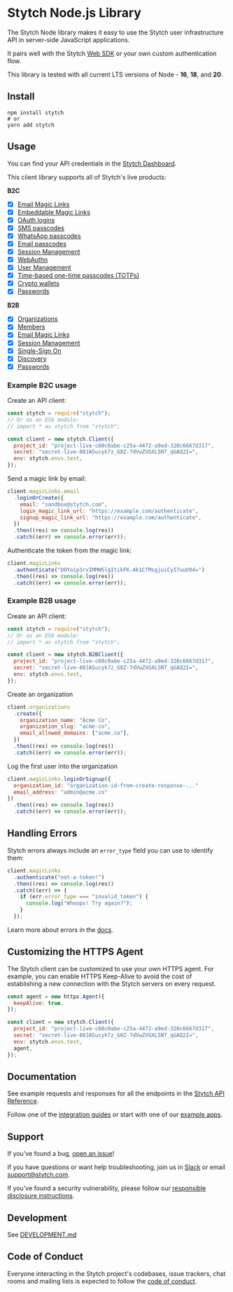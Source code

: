 # Stytch Node.js Library

The Stytch Node library makes it easy to use the Stytch user infrastructure API in server-side JavaScript applications.

It pairs well with the Stytch [Web SDK](https://www.npmjs.com/package/@stytch/stytch-js) or your own custom authentication flow.

This library is tested with all current LTS versions of Node - **16**, **18**, and **20**.

## Install

```
npm install stytch
# or
yarn add stytch
```

## Usage

You can find your API credentials in the [Stytch Dashboard](https://stytch.com/dashboard/api-keys).

This client library supports all of Stytch's live products:

**B2C**

- [x] [Email Magic Links](https://stytch.com/docs/api/send-by-email)
- [x] [Embeddable Magic Links](https://stytch.com/docs/api/create-magic-link-overview)
- [x] [OAuth logins](https://stytch.com/docs/api/oauth-overview)
- [x] [SMS passcodes](https://stytch.com/docs/api/send-otp-by-sms)
- [x] [WhatsApp passcodes](https://stytch.com/docs/api/whatsapp-send)
- [x] [Email passcodes](https://stytch.com/docs/api/send-otp-by-email)
- [x] [Session Management](https://stytch.com/docs/api/sessions-overview)
- [x] [WebAuthn](https://stytch.com/docs/api/webauthn-overview)
- [x] [User Management](https://stytch.com/docs/api/users)
- [x] [Time-based one-time passcodes (TOTPs)](https://stytch.com/docs/api/totps-overview)
- [x] [Crypto wallets](https://stytch.com/docs/api/crypto-wallet-overview)
- [x] [Passwords](https://stytch.com/docs/api/password-overview)

**B2B**

- [x] [Organizations](https://stytch.com/docs/b2b/api/organization-object)
- [x] [Members](https://stytch.com/docs/b2b/api/member-object)
- [x] [Email Magic Links](https://stytch.com/docs/b2b/api/send-login-signup-email)
- [x] [Session Management](https://stytch.com/docs/b2b/api/sessions-overview)
- [x] [Single-Sign On](https://stytch.com/docs/b2b/api/sso-overview)
- [x] [Discovery](https://stytch.com/docs/b2b/api/discovery-overview)
- [x] [Passwords](https://stytch.com/docs/b2b/api/passwords-overview)

### Example B2C usage

Create an API client:

```javascript
const stytch = require("stytch");
// Or as an ES6 module:
// import * as stytch from "stytch";

const client = new stytch.Client({
  project_id: "project-live-c60c0abe-c25a-4472-a9ed-320c6667d317",
  secret: "secret-live-80JASucyk7z_G8Z-7dVwZVGXL5NT_qGAQ2I=",
  env: stytch.envs.test,
});
```

Send a magic link by email:

```javascript
client.magicLinks.email
  .loginOrCreate({
    email: "sandbox@stytch.com",
    login_magic_link_url: "https://example.com/authenticate",
    signup_magic_link_url: "https://example.com/authenticate",
  })
  .then((res) => console.log(res))
  .catch((err) => console.error(err));
```

Authenticate the token from the magic link:

```javascript
client.magicLinks
  .authenticate("DOYoip3rvIMMW5lgItikFK-Ak1CfMsgjuiCyI7uuU94=")
  .then((res) => console.log(res))
  .catch((err) => console.error(err));
```

### Example B2B usage

Create an API client:

```javascript
const stytch = require("stytch");
// Or as an ES6 module:
// import * as stytch from "stytch";

const client = new stytch.B2BClient({
  project_id: "project-live-c60c0abe-c25a-4472-a9ed-320c6667d317",
  secret: "secret-live-80JASucyk7z_G8Z-7dVwZVGXL5NT_qGAQ2I=",
  env: stytch.envs.test,
});
```

Create an organization

```javascript
client.organizations
  .create({
    organization_name: "Acme Co",
    organization_slug: "acme-co",
    email_allowed_domains: ["acme.co"],
  })
  .then((res) => console.log(res))
  .catch((err) => console.error(err));
```

Log the first user into the organization

```javascript
client.magicLinks.loginOrSignup({
  organization_id: "organization-id-from-create-response-..."
  email_address: "admin@acme.co"
})
  .then((res) => console.log(res))
  .catch((err) => console.error(err));
```

## Handling Errors

Stytch errors always include an `error_type` field you can use to identify them:

```javascript
client.magicLinks
  .authenticate("not-a-token!")
  .then((res) => console.log(res))
  .catch((err) => {
    if (err.error_type === "invalid_token") {
      console.log("Whoops! Try again?");
    }
  });
```

Learn more about errors in the [docs](https://stytch.com/docs/api/errors).

## Customizing the HTTPS Agent

The Stytch client can be customized to use your own HTTPS agent.
For example, you can enable HTTPS Keep-Alive to avoid the cost of establishing a new connection with the Stytch servers on every request.

```javascript
const agent = new https.Agent({
  keepAlive: true,
});

const client = new stytch.Client({
  project_id: "project-live-c60c0abe-c25a-4472-a9ed-320c6667d317",
  secret: "secret-live-80JASucyk7z_G8Z-7dVwZVGXL5NT_qGAQ2I=",
  env: stytch.envs.test,
  agent,
});
```

## Documentation

See example requests and responses for all the endpoints in the [Stytch API Reference](https://stytch.com/docs/api).

Follow one of the [integration guides](https://stytch.com/docs/guides) or start with one of our [example apps](https://stytch.com/docs/example-apps).

## Support

If you've found a bug, [open an issue](https://github.com/stytchauth/stytch-node/issues/new)!

If you have questions or want help troubleshooting, join us in [Slack](https://join.slack.com/t/stytch/shared_invite/zt-nil4wo92-jApJ9Cl32cJbEd9esKkvyg) or email support@stytch.com.

If you've found a security vulnerability, please follow our [responsible disclosure instructions](https://stytch.com/docs/security).

## Development

See [DEVELOPMENT.md](DEVELOPMENT.md)

## Code of Conduct

Everyone interacting in the Stytch project's codebases, issue trackers, chat rooms and mailing lists is expected to follow the [code of conduct](CODE_OF_CONDUCT.md).
